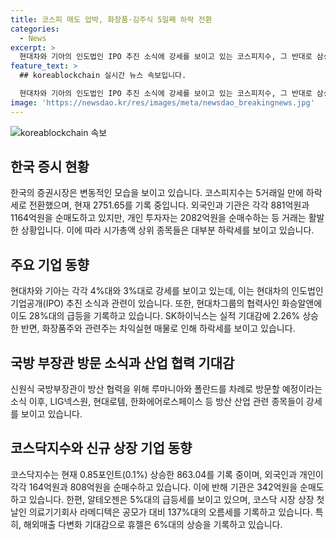 ```yaml
---
title: 코스피 매도 압박, 화장품·김주식 5일째 하락 전환
categories:
  - News
excerpt: >
  현대차와 기아의 인도법인 IPO 추진 소식에 강세를 보이고 있는 코스피지수, 그 반대로 삼성전자, LG에너지솔루션, 삼성바이오로직스 등 시가총액 상위종목은 하락세를 나타내고 있다. 방산 협력 소식에 LIG넥스원, 현대로템 등이 등락률이 높은 강세를 보이며 코스닥지수는 강보합세를 유지하고 있다. 의료기기회사 라메디텍은 상장 첫날 공모가 대비 137%대로 급등 중이다. 외국인과 개인 투자자들의 순매수로 시장 상황이 변동되고 있으며, 주요 기업들의 주가 변화에 주목해야 한다.
feature_text: >
  ## koreablockchain 실시간 뉴스 속보입니다.

  현대차와 기아의 인도법인 IPO 추진 소식에 강세를 보이고 있는 코스피지수, 그 반대로 삼성전자, LG에너지솔루션, 삼성바이오로직스 등 시가총액 상위종목은 하락세를 나타내고 있다. 방산 협력 소식에 LIG넥스원, 현대로템 등이 등락률이 높은 강세를 보이며 코스닥지수는 강보합세를 유지하고 있다. 의료기기회사 라메디텍은 상장 첫날 공모가 대비 137%대로 급등 중이다. 외국인과 개인 투자자들의 순매수로 시장 상황이 변동되고 있으며, 주요 기업들의 주가 변화에 주목해야 한다.
image: 'https://newsdao.kr/res/images/meta/newsdao_breakingnews.jpg'
---
```

![koreablockchain 속보](https://newsdao.kr/res/images/meta/newsdao_breakingnews.jpg)

<h2 data-ke-size="size26">한국 증시 현황</h2>

<p data-ke-size="size16">한국의 증권시장은 변동적인 모습을 보이고 있습니다. 코스피지수는 5거래일 만에 하락세로 전환했으며, 현재 2751.65를 기록 중입니다. 외국인과 기관은 각각 881억원과 1164억원을 순매도하고 있지만, 개인 투자자는 2082억원을 순매수하는 등 거래는 활발한 상황입니다. 이에 따라 시가총액 상위 종목들은 대부분 하락세를 보이고 있습니다.</p>

<h2 data-ke-size="size26">주요 기업 동향</h2>

<p data-ke-size="size16">현대차와 기아는 각각 4%대와 3%대로 강세를 보이고 있는데, 이는 현대차의 인도법인 기업공개(IPO) 추진 소식과 관련이 있습니다. 또한, 현대차그룹의 협력사인 화승알앤에이도 28%대의 급등을 기록하고 있습니다. SK하이닉스는 실적 기대감에 2.26% 상승한 반면, 화장품주와 관련주는 차익실현 매물로 인해 하락세를 보이고 있습니다.</p>

<h2 data-ke-size="size26">국방 부장관 방문 소식과 산업 협력 기대감</h2>

<p data-ke-size="size16">신원식 국방부장관이 방산 협력을 위해 루마니아와 폴란드를 차례로 방문할 예정이라는 소식 이후, LIG넥스원, 현대로템, 한화에어로스페이스 등 방산 산업 관련 종목들이 강세를 보이고 있습니다.</p>

<h2 data-ke-size="size26">코스닥지수와 신규 상장 기업 동향</h2>

<p data-ke-size="size16">코스닥지수는 현재 0.85포인트(0.1%) 상승한 863.04를 기록 중이며, 외국인과 개인이 각각 164억원과 808억원을 순매수하고 있습니다. 이에 반해 기관은 342억원을 순매도하고 있습니다. 한편, 알테오젠은 5%대의 급등세를 보이고 있으며, 코스닥 시장 상장 첫날인 의료기기회사 라메디텍은 공모가 대비 137%대의 오름세를 기록하고 있습니다. 특히, 해외매출 다변화 기대감으로 휴젤은 6%대의 상승을 기록하고 있습니다.</p>

